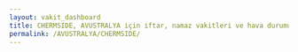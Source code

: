 ```yaml
---
layout: vakit_dashboard
title: CHERMSIDE, AVUSTRALYA için iftar, namaz vakitleri ve hava durumu - ilçe/eyalet seç
permalink: /AVUSTRALYA/CHERMSIDE/
---
```


<script type="text/javascript">
  var GLOBAL_COUNTRY = 'AVUSTRALYA';
  var GLOBAL_CITY = 'CHERMSIDE';
  var GLOBAL_STATE = '';
  var lat = 72;
  var lon = 21;
</script>
